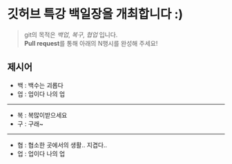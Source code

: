 # 깃허브 특강 백일장을 개최합니다 :)
> git의 목적은 *백업*, *복구*, *협업* 입니다.  
> **Pull request**를 통해 아래의 N행시를 완성해 주세요!
## 제시어
- 백 : 백수는 괴롭다
- 업 : 업이다 나의 업
---
- 복 : 복많이받으세요
- 구 : 구래~
---
- 협 : 협소한 곳에서의 생활.. 지겹다..
- 업 : 업이다 나의 업
